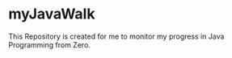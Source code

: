 # myJavaWalk
 This Repository is created for me to monitor my progress in Java Programming from Zero.

